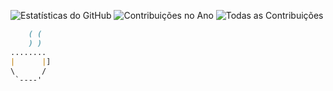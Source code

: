 ![Estatísticas do GitHub](https://github-readme-stats.vercel.app/api?username=Gajsilva&show_icons=true&count_private=true&hide=contribs,issues) 
![Contribuições no Ano](https://github-readme-stats.vercel.app/api?username=Gajsilva&count_private=true&hide=stars,prs,issues,contribs)
![Todas as Contribuições](https://github-readme-stats.vercel.app/api?username=Gajsilva&include_all_commits=true)


```markdown		
	( (
    ) )
........
|      |]
\      /  
 `----'
 

